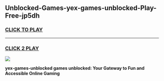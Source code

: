 
## Unblocked-Games-yex-games-unblocked-Play-Free-jp5dh
<h3>
<a href="https://premium76.site?title=yex-games-unblocked&ref=15A">CLICK TO PLAY</a></h3>
<hr>

<h3>
<a href="https://premium76.site?title=yex-games-unblocked&ref=15A">CLICK 2 PLAY</a>
  
</h3>

<a href="https://premium76.site?title=yex-games-unblocked&ref=15A"><img src="https://clearcache.store/games.png"></a>


**yex-games-unblocked games unblocked: Your Gateway to Fun and Accessible Online Gaming**
